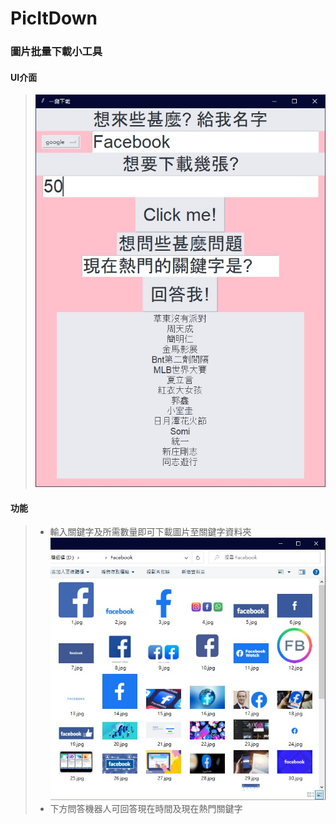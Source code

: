 # PicItDown
### 圖片批量下載小工具
#### UI介面
> ![GITHUB](https://raw.githubusercontent.com/Daniel-wscc/Daniel-wscc/main/PicItDown/PicItDown%2001.jpg "UI介面")
#### 功能
> - 輸入關鍵字及所需數量即可下載圖片至關鍵字資料夾
> ![GITHUB]( https://raw.githubusercontent.com/Daniel-wscc/Daniel-wscc/main/PicItDown/PicItDown%2002.jpg "示例圖")
> - 下方問答機器人可回答現在時間及現在熱門關鍵字
